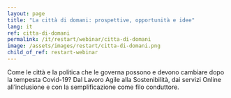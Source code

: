 ```yaml
---
layout: page
title: "La città di domani: prospettive, opportunità e idee"
lang: it
ref: citta-di-domani
permalink: /it/restart/webinar/citta-di-domani
image: /assets/images/restart/citta-di-domani.png
child_of_ref: restart-webinar
---
```


Come le città e la politica che le governa possono e devono cambiare dopo la tempesta Covid-19? Dal Lavoro Agile alla Sostenibilità, dai servizi Online all’inclusione e con la semplificazione come filo conduttore.
